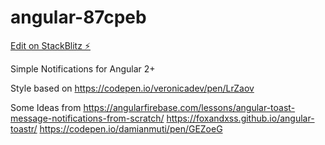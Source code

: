 # angular-87cpeb

[Edit on StackBlitz ⚡️](https://stackblitz.com/edit/angular-87cpeb)


Simple Notifications for Angular 2+


Style based on
https://codepen.io/veronicadev/pen/LrZaov

Some Ideas from
https://angularfirebase.com/lessons/angular-toast-message-notifications-from-scratch/
https://foxandxss.github.io/angular-toastr/
https://codepen.io/damianmuti/pen/GEZoeG